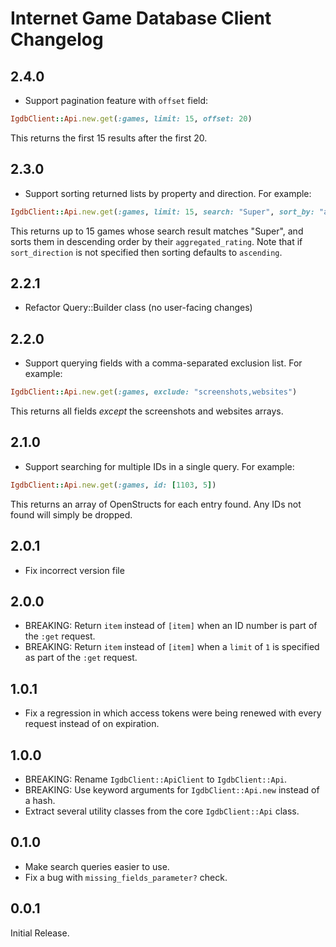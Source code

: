 # Internet Game Database Client Changelog

## 2.4.0
- Support pagination feature with `offset` field:

```ruby
IgdbClient::Api.new.get(:games, limit: 15, offset: 20)
```

This returns the first 15 results after the first 20.

## 2.3.0
- Support sorting returned lists by property and direction.  For example:

```ruby
IgdbClient::Api.new.get(:games, limit: 15, search: "Super", sort_by: "aggregated_rating", sort_direction: :desc)
```

This returns up to 15 games whose search result matches "Super", and sorts them in descending order by their `aggregated_rating`.  Note that if `sort_direction` is not specified then sorting defaults to `ascending`.

## 2.2.1
- Refactor Query::Builder class (no user-facing changes)

## 2.2.0
- Support querying fields with a comma-separated exclusion list.  For example:

```ruby
IgdbClient::Api.new.get(:games, exclude: "screenshots,websites")
```

This returns all fields _except_ the screenshots and websites arrays.

## 2.1.0
- Support searching for multiple IDs in a single query.  For example:

```ruby
IgdbClient::Api.new.get(:games, id: [1103, 5])
```

This returns an array of OpenStructs for each entry found.  Any IDs not found will simply be dropped.

## 2.0.1
- Fix incorrect version file

## 2.0.0
- BREAKING: Return `item` instead of `[item]` when an ID number is part of the `:get` request.
- BREAKING: Return `item` instead of `[item]` when a `limit` of `1` is specified as part of the `:get` request.

## 1.0.1
- Fix a regression in which access tokens were being renewed with every request instead of on expiration.

## 1.0.0
- BREAKING: Rename `IgdbClient::ApiClient` to `IgdbClient::Api`.
- BREAKING: Use keyword arguments for `IgdbClient::Api.new` instead of a hash.
- Extract several utility classes from the core `IgdbClient::Api` class.

## 0.1.0
- Make search queries easier to use.
- Fix a bug with `missing_fields_parameter?` check.

## 0.0.1
Initial Release.
